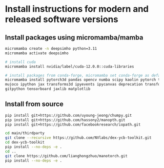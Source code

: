 # Install instructions for modern and released software versions

## Install packages using micromamba/mamba
```bash
micromamba create -n deepsimho python=3.11
micromamba activate deepsimho

# install cuda
micromamba install nvidia/label/cuda-12.0.0::cuda-libraries

# install packages from conda-forge, micromamba set conda-forge as default channel, so no need to specify here
micromamba install pytorch3d pandas opencv numba scipy kaolin pytorch trimesh \
mujoco ipython jax transforms3d ipyevents ipycanvas deprecation transformers \
gitpython tensorboard jaxlib matplotlib
```

## Install from source

```bash
pip install git+https://github.com/uyoung-jeong/chumpy.git
pip install git+https://github.com/hassony2/manopth.git
pip install git+https://github.com/facebookresearch/iopath.git
```

```bash
cd main/thirdparty
git clone --recursive https://github.com/NVlabs/dex-ycb-toolkit.git
cd dex-ycb-toolkit
pip install --no-deps -e .
cd ..
git clone https://github.com/lianghongzhuo/manotorch.git
pip install --no-deps -e .
```
